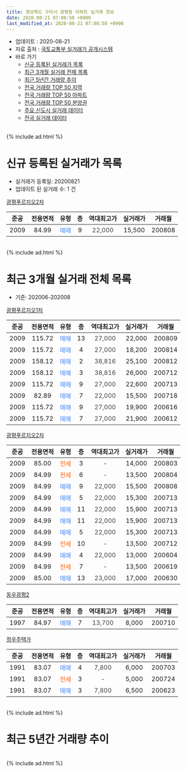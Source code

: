 ```yaml
---
title: 경상북도 구미시 광평동 아파트 실거래 정보
date: 2020-08-21 07:08:50 +0900
last_modified_at: 2020-08-21 07:08:50 +0900
---
```


* 업데이트 : 2020-08-21
* 자료 출처 : [국토교통부 실거래가 공개시스템](http://rt.molit.go.kr)
* 바로 가기
    * [신규 등록된 실거래가 목록](#신규-등록된-실거래가-목록)
    * [최근 3개월 실거래 전체 목록](#최근-3개월-실거래-전체-목록)
    * [최근 5년간 거래량 추이](#최근-5년간-거래량-추이)
    * [전국 거래량 TOP 50 지역](https://inasie.github.io/apt-trade-info/최근-3개월-전국에서-가장-거래가-많이-발생한-지역)
    * [전국 거래량 TOP 50 아파트](https://inasie.github.io/apt-trade-info/최근-3개월-전국에서-가장-거래가-많이-발생한-아파트)
    * [전국 거래량 TOP 50 분양권](https://inasie.github.io/apt-trade-info/최근-3개월-전국에서-가장-거래가-많이-발생한-분양권)
    * [주요 신도시 실거래 데이터](https://inasie.github.io/apt-trade-info/주요-신도시)
    * [전국 실거래 데이터](https://inasie.github.io/apt-trade-info/전국)
<br>
{% include ad.html %}
<br>

# 신규 등록된 실거래가 목록
* 실거래가 등록일: 20200821
* 업데이트 된 실거래 수: 1 건


[광평푸르지오2차](https://search.naver.com/search.naver?query=%EA%B2%BD%EC%83%81%EB%B6%81%EB%8F%84+%EA%B5%AC%EB%AF%B8%EC%8B%9C+%EA%B4%91%ED%8F%89%EB%8F%99+%EA%B4%91%ED%8F%89%ED%91%B8%EB%A5%B4%EC%A7%80%EC%98%A42%EC%B0%A8)

|준공|전용면적|유형|층|역대최고가|실거래가|거래월|
|:---:|:---:|:---:|:---:|:---:|:---:|:---:|
|2009|84.99|<span style="color:#4285f3">매매</span>|9|<span style="color:#444444">22,000</span>|15,500|200808|


<br>
{% include ad.html %}
<br>

# 최근 3개월 실거래 전체 목록
* 기준: 202006-202008


[광평푸르지오1차](https://search.naver.com/search.naver?query=%EA%B2%BD%EC%83%81%EB%B6%81%EB%8F%84+%EA%B5%AC%EB%AF%B8%EC%8B%9C+%EA%B4%91%ED%8F%89%EB%8F%99+%EA%B4%91%ED%8F%89%ED%91%B8%EB%A5%B4%EC%A7%80%EC%98%A41%EC%B0%A8)

|준공|전용면적|유형|층|역대최고가|실거래가|거래월|
|:---:|:---:|:---:|:---:|:---:|:---:|:---:|
|2009|115.72|<span style="color:#4285f3">매매</span>|13|<span style="color:#444444">27,000</span>|22,000|200809|
|2009|115.72|<span style="color:#4285f3">매매</span>|4|<span style="color:#444444">27,000</span>|18,200|200814|
|2009|158.12|<span style="color:#4285f3">매매</span>|2|<span style="color:#444444">38,816</span>|25,100|200812|
|2009|158.12|<span style="color:#4285f3">매매</span>|3|<span style="color:#444444">38,816</span>|26,000|200712|
|2009|115.72|<span style="color:#4285f3">매매</span>|9|<span style="color:#444444">27,000</span>|22,600|200713|
|2009|82.89|<span style="color:#4285f3">매매</span>|7|<span style="color:#444444">22,000</span>|15,500|200718|
|2009|115.72|<span style="color:#4285f3">매매</span>|9|<span style="color:#444444">27,000</span>|19,900|200616|
|2009|115.72|<span style="color:#4285f3">매매</span>|7|<span style="color:#444444">27,000</span>|21,900|200612|

[광평푸르지오2차](https://search.naver.com/search.naver?query=%EA%B2%BD%EC%83%81%EB%B6%81%EB%8F%84+%EA%B5%AC%EB%AF%B8%EC%8B%9C+%EA%B4%91%ED%8F%89%EB%8F%99+%EA%B4%91%ED%8F%89%ED%91%B8%EB%A5%B4%EC%A7%80%EC%98%A42%EC%B0%A8)

|준공|전용면적|유형|층|역대최고가|실거래가|거래월|
|:---:|:---:|:---:|:---:|:---:|:---:|:---:|
|2009|85.00|<span style="color:#ff5a00">전세</span>|3|<span style="color:#444444">-</span>|14,000|200803|
|2009|84.99|<span style="color:#ff5a00">전세</span>|6|<span style="color:#444444">-</span>|13,500|200804|
|2009|84.99|<span style="color:#4285f3">매매</span>|9|<span style="color:#444444">22,000</span>|15,500|200808|
|2009|84.99|<span style="color:#4285f3">매매</span>|5|<span style="color:#444444">22,000</span>|15,300|200713|
|2009|84.99|<span style="color:#4285f3">매매</span>|11|<span style="color:#444444">22,000</span>|15,900|200713|
|2009|84.99|<span style="color:#4285f3">매매</span>|11|<span style="color:#444444">22,000</span>|15,900|200713|
|2009|84.99|<span style="color:#4285f3">매매</span>|5|<span style="color:#444444">22,000</span>|15,300|200713|
|2009|84.99|<span style="color:#ff5a00">전세</span>|10|<span style="color:#444444">-</span>|13,500|200712|
|2009|84.99|<span style="color:#4285f3">매매</span>|4|<span style="color:#444444">22,000</span>|13,000|200604|
|2009|84.99|<span style="color:#ff5a00">전세</span>|7|<span style="color:#444444">-</span>|13,500|200619|
|2009|85.00|<span style="color:#4285f3">매매</span>|13|<span style="color:#444444">23,000</span>|17,000|200630|

[동우광평2](https://search.naver.com/search.naver?query=%EA%B2%BD%EC%83%81%EB%B6%81%EB%8F%84+%EA%B5%AC%EB%AF%B8%EC%8B%9C+%EA%B4%91%ED%8F%89%EB%8F%99+%EB%8F%99%EC%9A%B0%EA%B4%91%ED%8F%892)

|준공|전용면적|유형|층|역대최고가|실거래가|거래월|
|:---:|:---:|:---:|:---:|:---:|:---:|:---:|
|1997|84.97|<span style="color:#4285f3">매매</span>|7|<span style="color:#444444">13,700</span>|8,000|200710|

[정우주택가](https://search.naver.com/search.naver?query=%EA%B2%BD%EC%83%81%EB%B6%81%EB%8F%84+%EA%B5%AC%EB%AF%B8%EC%8B%9C+%EA%B4%91%ED%8F%89%EB%8F%99+%EC%A0%95%EC%9A%B0%EC%A3%BC%ED%83%9D%EA%B0%80)

|준공|전용면적|유형|층|역대최고가|실거래가|거래월|
|:---:|:---:|:---:|:---:|:---:|:---:|:---:|
|1991|83.07|<span style="color:#4285f3">매매</span>|4|<span style="color:#444444">7,800</span>|6,000|200703|
|1991|83.07|<span style="color:#ff5a00">전세</span>|3|<span style="color:#444444">-</span>|5,000|200724|
|1991|83.07|<span style="color:#4285f3">매매</span>|3|<span style="color:#444444">7,800</span>|6,500|200623|


<br>
{% include ad.html %}
<br>

# 최근 5년간 거래량 추이


<div style="width:100%;">
    <canvas id="deal_progress" height="200"></canvas>
</div>

<script>
new Chart(document.getElementById("deal_progress"), {
    type: 'line',
    data: {
        labels: ['201508','201509','201510','201511','201512','201601','201602','201603','201604','201605','201606','201607','201608','201609','201610','201611','201612','201701','201702','201703','201704','201705','201706','201707','201708','201709','201710','201711','201712','201801','201802','201803','201804','201805','201806','201807','201808','201809','201810','201811','201812','201901','201902','201903','201904','201905','201906','201907','201908','201909','201910','201911','201912','202001','202002','202003','202004','202005','202006','202007','202008'],
        datasets: [{
            label: '매매',
            pointRadius: 1,
            data: [4, 4, 6, 5, 4, 4, 4, 4, 3, 2, 3, 3, 1, 3, 1, 3, 3, 3, 4, 3, 1, 4, 6, 4, 6, 3, 3, 5, 4, 6, 3, 7, 5, 2, 2, 1, 0, 4, 1, 1, 3, 2, 2, 2, 1, 5, 5, 1, 2, 3, 5, 1, 4, 5, 4, 2, 3, 4, 5, 9, 4],
            borderColor: "rgba(255, 201, 14, 1)",
            backgroundColor: "rgba(255, 201, 14, 0.5)",
            fill: false,
            lineTension: 0
        },{
            label: '전월세',
            pointRadius: 1,
            data: [3, 3, 3, 0, 2, 5, 3, 2, 1, 1, 0, 0, 3, 5, 1, 3, 3, 2, 3, 5, 2, 2, 8, 2, 5, 7, 2, 6, 4, 6, 1, 5, 3, 4, 3, 2, 3, 3, 6, 4, 3, 5, 4, 0, 3, 2, 0, 1, 5, 2, 3, 2, 2, 3, 7, 2, 3, 4, 1, 2, 2],
            borderColor: "rgba(0, 141, 185, 1)",
            backgroundColor: "rgba(0, 141, 185, 0.5)",
            fill: false,
            lineTension: 0
        }
        ]
    },
    options: {
        responsive: true,
        title: {
            display: false
        },
        tooltips: {
            mode: 'index',
            intersect: false
        },
        hover: {
            mode: 'nearest',
            intersect: true
        },
        scales: {
            xAxes: [{
                display: true,
                scaleLabel: {
                    display: true,
                    labelString: '년/월'
                }
            }],
            yAxes: [{
                display: true,
                ticks: {
                    suggestedMin: 0,
                },
                scaleLabel: {
                    display: true,
                    labelString: '실거래 수'
                }
            }]
        }
    }
});

</script>


<br>
{% include ad.html %}
<br>

